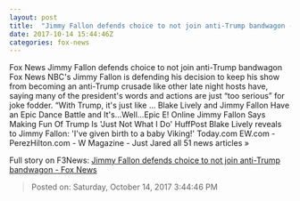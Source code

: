 ```yaml
---
layout: post
title:  "Jimmy Fallon defends choice to not join anti-Trump bandwagon - Fox News"
date: 2017-10-14 15:44:46Z
categories: fox-news
---
```


Fox News Jimmy Fallon defends choice to not join anti-Trump bandwagon Fox News NBC's Jimmy Fallon is defending his decision to keep his show from becoming an anti-Trump crusade like other late night hosts have, saying many of the president's words and actions are just “too serious” for joke fodder. “With Trump, it's just like ... Blake Lively and Jimmy Fallon Have an Epic Dance Battle and It's...Well...Epic E! Online Jimmy Fallon Says Making Fun Of Trump Is 'Just Not What I Do' HuffPost Blake Lively reveals to Jimmy Fallon: 'I've given birth to a baby Viking!' Today.com EW.com - PerezHilton.com - W Magazine - Just Jared all 51 news articles »


Full story on F3News: [Jimmy Fallon defends choice to not join anti-Trump bandwagon - Fox News](http://www.f3nws.com/n/CymHGB)

> Posted on: Saturday, October 14, 2017 3:44:46 PM

